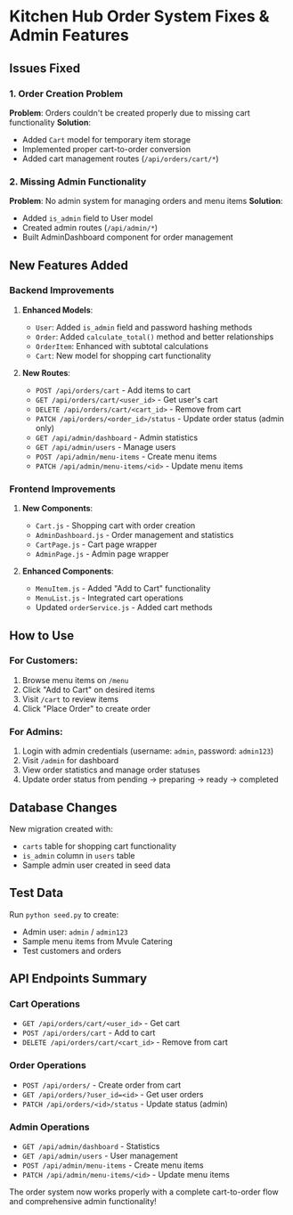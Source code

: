 # Kitchen Hub Order System Fixes & Admin Features

## Issues Fixed

### 1. **Order Creation Problem**
**Problem**: Orders couldn't be created properly due to missing cart functionality
**Solution**: 
- Added `Cart` model for temporary item storage
- Implemented proper cart-to-order conversion
- Added cart management routes (`/api/orders/cart/*`)

### 2. **Missing Admin Functionality**
**Problem**: No admin system for managing orders and menu items
**Solution**:
- Added `is_admin` field to User model
- Created admin routes (`/api/admin/*`)
- Built AdminDashboard component for order management

## New Features Added

### Backend Improvements

1. **Enhanced Models**:
   - `User`: Added `is_admin` field and password hashing methods
   - `Order`: Added `calculate_total()` method and better relationships
   - `OrderItem`: Enhanced with subtotal calculations
   - `Cart`: New model for shopping cart functionality

2. **New Routes**:
   - `POST /api/orders/cart` - Add items to cart
   - `GET /api/orders/cart/<user_id>` - Get user's cart
   - `DELETE /api/orders/cart/<cart_id>` - Remove from cart
   - `PATCH /api/orders/<order_id>/status` - Update order status (admin only)
   - `GET /api/admin/dashboard` - Admin statistics
   - `GET /api/admin/users` - Manage users
   - `POST /api/admin/menu-items` - Create menu items
   - `PATCH /api/admin/menu-items/<id>` - Update menu items

### Frontend Improvements

1. **New Components**:
   - `Cart.js` - Shopping cart with order creation
   - `AdminDashboard.js` - Order management and statistics
   - `CartPage.js` - Cart page wrapper
   - `AdminPage.js` - Admin page wrapper

2. **Enhanced Components**:
   - `MenuItem.js` - Added "Add to Cart" functionality
   - `MenuList.js` - Integrated cart operations
   - Updated `orderService.js` - Added cart methods

## How to Use

### For Customers:
1. Browse menu items on `/menu`
2. Click "Add to Cart" on desired items
3. Visit `/cart` to review items
4. Click "Place Order" to create order

### For Admins:
1. Login with admin credentials (username: `admin`, password: `admin123`)
2. Visit `/admin` for dashboard
3. View order statistics and manage order statuses
4. Update order status from pending → preparing → ready → completed

## Database Changes

New migration created with:
- `carts` table for shopping cart functionality
- `is_admin` column in `users` table
- Sample admin user created in seed data

## Test Data

Run `python seed.py` to create:
- Admin user: `admin` / `admin123`
- Sample menu items from Mvule Catering
- Test customers and orders

## API Endpoints Summary

### Cart Operations
- `GET /api/orders/cart/<user_id>` - Get cart
- `POST /api/orders/cart` - Add to cart
- `DELETE /api/orders/cart/<cart_id>` - Remove from cart

### Order Operations  
- `POST /api/orders/` - Create order from cart
- `GET /api/orders/?user_id=<id>` - Get user orders
- `PATCH /api/orders/<id>/status` - Update status (admin)

### Admin Operations
- `GET /api/admin/dashboard` - Statistics
- `GET /api/admin/users` - User management
- `POST /api/admin/menu-items` - Create menu items
- `PATCH /api/admin/menu-items/<id>` - Update menu items

The order system now works properly with a complete cart-to-order flow and comprehensive admin functionality!